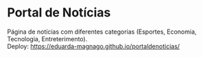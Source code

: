# Portal de Notícias
Página de notícias com diferentes categorias (Esportes, Economia, Tecnologia, Entreterimento).<br>
Deploy: https://eduarda-magnago.github.io/portaldenoticias/
